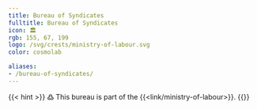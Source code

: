```yaml
---
title: Bureau of Syndicates
fulltitle: Bureau of Syndicates
icon: 🏛️
rgb: 155, 67, 199
logo: /svg/crests/ministry-of-labour.svg
color: cosmolab

aliases:
- /bureau-of-syndicates/
---
```

{{< hint >}}
߷ This bureau is part of the {{<link/ministry-of-labour>}}.
{{</hint>}}